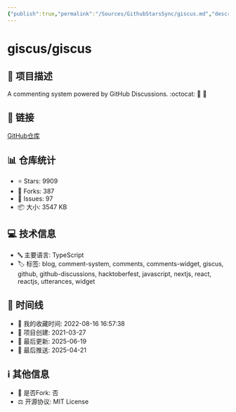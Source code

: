 ```yaml
---
{"publish":true,"permalink":"/Sources/GithubStarsSync/giscus.md","description":"A commenting system powered by GitHub Discussions. :octocat: :speech_balloon: :gem:","created":"2025-06-20T01:50:32.039+08:00","modified":"2025-07-09T18:51:13.220+08:00","published":"2025-07-09T18:51:13.220+08:00","tags":["github开源"],"cssclasses":""}
---
```



# giscus/giscus

## 📝 项目描述

A commenting system powered by GitHub Discussions. :octocat: :speech_balloon: :gem:

## 🔗 链接

[GitHub仓库](https://github.com/giscus/giscus)

## 📊 仓库统计

- ⭐ Stars: 9909
- 🍴 Forks: 387
- 🐛 Issues: 97
- 📦 大小: 3547 KB

## 💻 技术信息

- 🔤 主要语言: TypeScript
- 🏷️ 标签: blog, comment-system, comments, comments-widget, giscus, github, github-discussions, hacktoberfest, javascript, nextjs, react, reactjs, utterances, widget

## 📅 时间线

- 🌟 我的收藏时间: 2022-08-16 16:57:38
- 🎂 项目创建: 2021-03-27
- 🔄 最后更新: 2025-06-19
- 🚀 最后推送: 2025-04-21

## ℹ️ 其他信息

- 🔀 是否Fork: 否
- ⚖️ 开源协议: MIT License
